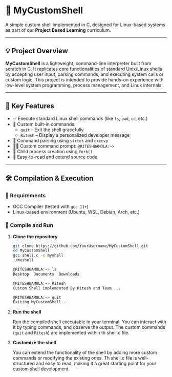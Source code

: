 # 🐚 MyCustomShell

A simple custom shell implemented in C, designed for Linux-based systems as part of our **Project Based Learning** curriculum.

---

## 💡 Project Overview

**MyCustomShell** is a lightweight, command-line interpreter built from scratch in C. It replicates core functionalities of standard Unix/Linux shells by accepting user input, parsing commands, and executing system calls or custom logic. This project is intended to provide hands-on experience with low-level system programming, process management, and Linux internals.

---

## 🚀 Key Features

- ✅ Execute standard Linux shell commands (like `ls`, `pwd`, `cd`, etc.)
- 🔧 Custom built-in commands:
  - `quit` – Exit the shell gracefully
  - `Ritesh` – Display a personalized developer message
- 🧠 Command parsing using `strtok` and `execvp`
- 👨‍💻 Custom command prompt: `@RITESHBAMOLA:~>`
- 👥 Child process creation using `fork()`
- 📂 Easy-to-read and extend source code

---

## 🛠️ Compilation & Execution

### 🔧 Requirements

- GCC Compiler (tested with `gcc 11+`)
- Linux-based environment (Ubuntu, WSL, Debian, Arch, etc.)

### 🧪 Compile and Run

1. **Clone the repository**

   ```bash
   git clone https://github.com/YourUsername/MyCustomShell.git
   cd MyCustomShell
   gcc shell.c -o myshell
   ./myshell

   @RITESHBAMOLA:~> ls
   Desktop  Documents  Downloads

   @RITESHBAMOLA:~> Ritesh
   Custom Shell implemented By Ritesh and Team ...

   @RITESHBAMOLA:~> quit
   Exiting MyCustomShell...

   ```

2. **Run the shell**

   Run the compiled shell executable in your terminal. You can interact with it by typing commands, and
   observe the output. The custom commands (`quit` and `Ritesh`) are implemented within th
   shell.c file.

3. **Customize the shell**

   You can extend the functionality of the shell by adding more custom commands or modifying the existing ones. Th
   shell.c file is well-structured and easy to read, making it a great starting point for your
   custom shell development.
